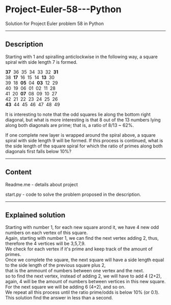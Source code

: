 # Project-Euler-58---Python
Solution for Project Euler problem 58 in Python 
___
## Description
Starting with 1 and spiralling anticlockwise in the following way, a square spiral with side length 7  is formed.
  
**37**&nbsp;&nbsp;36&nbsp;&nbsp;35&nbsp;&nbsp;34&nbsp;&nbsp;33&nbsp;&nbsp;32&nbsp;&nbsp;**31**  
38&nbsp;&nbsp;**17**&nbsp;&nbsp;16&nbsp;&nbsp;15&nbsp;&nbsp;14&nbsp;&nbsp;**13**&nbsp;&nbsp;30  
39&nbsp;&nbsp;18&nbsp;&nbsp;**05**&nbsp;&nbsp;04&nbsp;&nbsp;**03**&nbsp;&nbsp;12&nbsp;&nbsp;29  
40&nbsp;&nbsp;19&nbsp;&nbsp;06&nbsp;&nbsp;01&nbsp;&nbsp;02&nbsp;&nbsp;11&nbsp;&nbsp;28  
41&nbsp;&nbsp;20&nbsp;&nbsp;**07**&nbsp;&nbsp;08&nbsp;&nbsp;09&nbsp;&nbsp;10&nbsp;&nbsp;27  
42&nbsp;&nbsp;21&nbsp;&nbsp;22&nbsp;&nbsp;23&nbsp;&nbsp;24&nbsp;&nbsp;25&nbsp;&nbsp;26  
**43**&nbsp;&nbsp;44&nbsp;&nbsp;45&nbsp;&nbsp;46&nbsp;&nbsp;47&nbsp;&nbsp;48&nbsp;&nbsp;49  
  
It is interesting to note that the odd squares lie along the bottom right diagonal, but what is more interesting is that 8 out of the 13 numbers lying along both diagonals are prime; that is, a ratio of 8/13 ~ 62%.

If one complete new layer is wrapped around the spiral above, a square spiral with side length 9 will be formed. If this process is continued, what is the side length of the square spiral for which the ratio of primes along both diagonals first falls below 10%?
___
## Content
Readme.me - details about project  

start.py - code to solve the problem proposed in the description.  
___
## Explained solution
Starting with number 1, for each new square arond it, we have 4 new odd numbers on each vertex of this square.  
Again, starting with number 1, we can find the next vertex adding 2, thus, therefore the 4 vertices will be 3,5,7,9.  
We check for each vertex if it's prime and keep track of the amount of primes.  
Once we complete the square, the next square will have a side length equal to the side length of the previous square plus 2,  
that is the ammount of numbers between one vertex and the next.  
so to find the next vertex, instead of adding 2, we will have to add 4 (2+2), 
again, 4 will be the amount of numbers between vertices in this new square.  
For the next square we will be adding 6 (4+2), and so on.  
We repeat all this process until the ratio prime/odds is below 10% (or 0.1).  
This solution find the answer in less than a second.  




